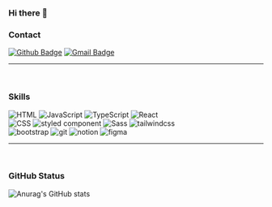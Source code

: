 ### Hi there 👋 

<!--
**nimoseel/nimoseel** is a ✨ _special_ ✨ repository because its `README.md` (this file) appears on your GitHub profile.

Here are some ideas to get you started:

- 🔭 I’m currently working on ...
- 🌱 I’m currently learning ...
- 👯 I’m looking to collaborate on ...
- 🤔 I’m looking for help with ...
- 💬 Ask me about ...
- 📫 How to reach me: ...
- 😄 Pronouns: ...
- ⚡ Fun fact: ...
-->


### Contact
[![Github Badge](https://img.shields.io/badge/github-black?style=flat-square&logo=github&logoColor=white&link=https://github.com/nimoseel)]()
[![Gmail Badge](https://img.shields.io/badge/Gmail-d14836?style=flat-square&logo=Gmail&logoColor=white&link=mailto:fromnimos@gmail.com)](mailto:fromnimos@gmail.com)
____

<br/>

### Skills
![HTML](https://img.shields.io/badge/-Html5-e34c26?style=flat-square&logo=html5&logoColor=white)
![JavaScript](https://img.shields.io/badge/-JavaScript-f7df1e?style=flat-square&logo=javascript&logoColor=white)
![TypeScript](https://img.shields.io/badge/-typescript-3178c6?style=flat-square&logo=typescript&logoColor=white)
![React](https://img.shields.io/badge/-react-61DBFB?style=flat-square&logo=react&logoColor=white)
<br/>
![CSS](https://img.shields.io/badge/-css-1A6DB1?style=flat-square&logo=css3&logoColor=white)
![styled component](https://img.shields.io/badge/-styled%20component-FF8C8E?style=flat-square&logo=styledcomponents&logoColor=white)
![Sass](https://img.shields.io/badge/-Sass-ff69b4?style=flat-square&logo=sass&logoColor=white)
![tailwindcss](https://img.shields.io/badge/-tailwindcss-18B8B9?style=flat-square&logo=tailwindcss&logoColor=white)
<br/>
![bootstrap](https://img.shields.io/badge/-bootstrap-7010EF?style=flat-square&logo=bootstrap&logoColor=white)
![git](https://img.shields.io/badge/-git-E94E31?style=flat-square&logo=git&logoColor=white)
![notion](https://img.shields.io/badge/-notion-black?style=flat-square&logo=notion&logoColor=white)
![figma](https://img.shields.io/badge/-figma-white?style=flat-square&logo=figma)
____

<br/>

### GitHub Status
![Anurag's GitHub stats](https://github-readme-stats.vercel.app/api?username=nimoseel&show_icons=true&theme=merko)
